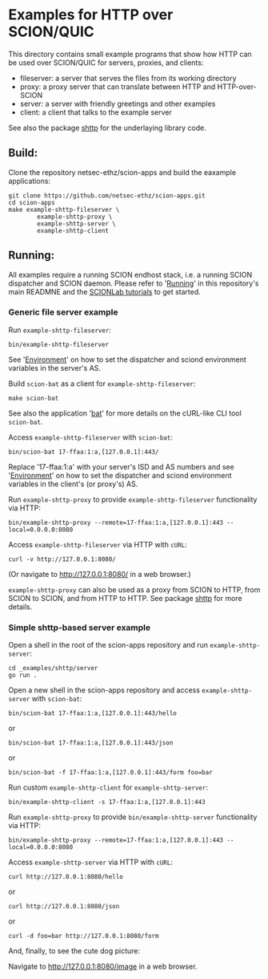 # Examples for HTTP over SCION/QUIC

This directory contains small example programs that show how HTTP can be used over SCION/QUIC for servers, proxies, and clients:

- fileserver: a server that serves the files from its working directory
- proxy: a proxy server that can translate between HTTP and HTTP-over-SCION
- server: a server with friendly greetings and other examples
- client: a client that talks to the example server

See also the package [shttp](../../pkg/shttp/README.md) for the underlaying library code.

## Build:

Clone the repository netsec-ethz/scion-apps and build the eaxample applications:

```
git clone https://github.com/netsec-ethz/scion-apps.git
cd scion-apps
make example-shttp-fileserver \
        example-shttp-proxy \
        example-shttp-server \
        example-shttp-client
```

## Running:

All examples require a running SCION endhost stack, i.e. a running SCION dispatcher and SCION daemon. Please refer to '[Running](../../README.md#Running)' in this repository's main READMNE and the [SCIONLab tutorials](https://docs.scionlab.org) to get started.

### Generic file server example

Run `example-shttp-fileserver`:

```
bin/example-shttp-fileserver
```

See '[Environment](../../README.md#Environment)' on how to set the dispatcher and sciond environment variables in the server's AS.

Build `scion-bat` as a client for `example-shttp-fileserver`:

```
make scion-bat
```

See also the application '[bat](../../bat/README.md)' for more details on the cURL-like CLI tool `scion-bat`.

Access `example-shttp-fileserver` with `scion-bat`:

```
bin/scion-bat 17-ffaa:1:a,[127.0.0.1]:443/
```

Replace '17-ffaa:1:a' with your server's ISD and AS numbers and see '[Environment](../../README.md#Environment)' on how to set the dispatcher and sciond environment variables in the client's (or proxy's) AS.

Run `example-shttp-proxy` to provide `example-shttp-fileserver` functionality via HTTP:

```
bin/example-shttp-proxy --remote=17-ffaa:1:a,[127.0.0.1]:443 --local=0.0.0.0:8080
```

Access `example-shttp-fileserver` via HTTP with `cURL`:

```
curl -v http://127.0.0.1:8080/
```

(Or navigate to http://127.0.0.1:8080/ in a web browser.)

`example-shttp-proxy` can also be used as a proxy from SCION to HTTP, from SCION to SCION, and from HTTP to HTTP. See package [shttp](../../pkg/shttp/README.md) for more details.

### Simple shttp-based server example

Open a shell in the root of the scion-apps repository and run `example-shttp-server`:

```
cd _examples/shttp/server
go run .
```

Open a new shell in the scion-apps repository and access `example-shttp-server` with `scion-bat`:

```
bin/scion-bat 17-ffaa:1:a,[127.0.0.1]:443/hello
```

or

```
bin/scion-bat 17-ffaa:1:a,[127.0.0.1]:443/json
```

or

```
bin/scion-bat -f 17-ffaa:1:a,[127.0.0.1]:443/form foo=bar
```

Run custom `example-shttp-client` for `example-shttp-server`:

```
bin/example-shttp-client -s 17-ffaa:1:a,[127.0.0.1]:443
```

Run `example-shttp-proxy` to provide `bin/example-shttp-server` functionality via HTTP:

```
bin/example-shttp-proxy --remote=17-ffaa:1:a,[127.0.0.1]:443 --local=0.0.0.0:8080
```

Access `example-shttp-server` via HTTP with `cURL`:

```
curl http://127.0.0.1:8080/hello
```

or

```
curl http://127.0.0.1:8080/json
```

or

```
curl -d foo=bar http://127.0.0.1:8080/form
```

And, finally, to see the cute dog picture:

Navigate to http://127.0.0.1:8080/image in a web browser.
